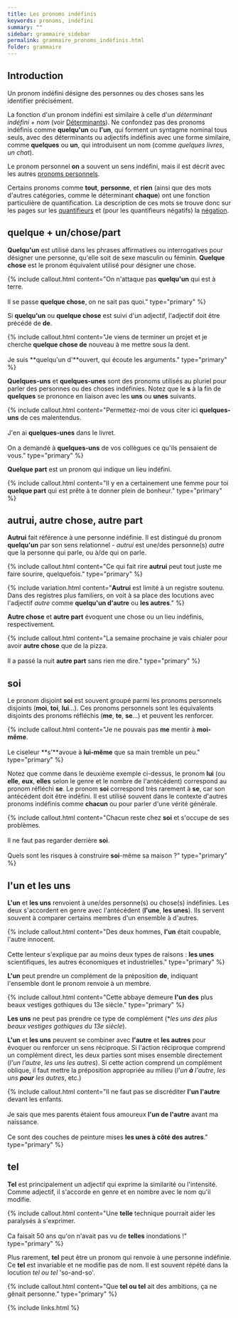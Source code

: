 ```yaml
---
title: Les pronoms indéfinis
keywords: pronoms, indéfini
summary: ""
sidebar: grammaire_sidebar
permalink: grammaire_pronoms_indéfinis.html
folder: grammaire
---
```



## Introduction

Un <a data-toggle="tooltip" data-original-title="{{site.data.glossary.pronom}}">pronom</a> indéfini désigne des personnes ou des choses sans les identifier précisément.

La fonction d'un pronom indéfini est similaire à celle d'un *déterminant indéfini + nom* (voir [Déterminants](/grammaire_déterminants.html)). Ne confondez pas des pronoms indéfinis comme **quelqu'un** ou **l'un**, qui forment un syntagme nominal tous seuls, avec des <a data-toggle="tooltip" data-original-title="{{site.data.glossary.determinant}}">déterminants</a> ou <a data-toggle="tooltip" data-original-title="{{site.data.glossary.adjectif}}">adjectifs</a> indéfinis avec une forme similaire, comme **quelques** ou **un**, qui introduisent un <a data-toggle="tooltip" data-original-title="{{site.data.glossary.nom}}">nom</a> (comme *quelques livres*, *un chat*).

Le pronom personnel **on** a souvent un sens indéfini, mais il est décrit avec les autres [pronoms personnels](/grammaire_pronoms_personnels.html).

Certains pronoms comme **tout**, **personne**, et **rien** (ainsi que des mots d'autres catégories, comme le déterminant **chaque**) ont une fonction particulière de <a data-toggle="tooltip" data-original-title="{{site.data.glossary.quantifieur}}">quantification</a>. La description de ces mots se trouve donc sur les pages sur les [quantifieurs](/grammaire_quantifieurs.html) et (pour les quantifieurs négatifs) la [négation](/grammaire_négation.html).

## quelque + un/chose/part

**Quelqu'un** est utilisé dans les phrases affirmatives ou interrogatives pour désigner une personne, qu'elle soit de sexe masculin ou féminin. **Quelque chose** est le pronom équivalent utilisé pour désigner une chose.

{% include callout.html content="On n'attaque pas **quelqu'un** qui est à terre.<br/><br/>Il se passe **quelque chose**, on ne sait pas quoi." type="primary" %}

Si **quelqu'un** ou **quelque chose** est suivi d'un adjectif, l'adjectif doit être précédé de **de**.

{% include callout.html content="Je viens de terminer un projet et je cherche **quelque chose de** nouveau à me mettre sous la dent.<br/><br/>Je suis **quelqu'un d'**ouvert, qui écoute les arguments." type="primary" %}

**Quelques-uns** et **quelques-unes** sont des pronoms utilisés au pluriel pour parler des personnes ou des choses indéfinies. Notez que le **s** à la fin de **quelques** se prononce en liaison avec les **uns** ou **unes** suivants.

{% include callout.html content="Permettez-moi de vous citer ici **quelques-uns** de ces malentendus.<br/><br/>J'en ai **quelques-unes** dans le livret.<br/><br/>On a demandé à **quelques-uns** de vos collègues ce qu'ils pensaient de vous." type="primary" %}

**Quelque part** est un pronom qui indique un lieu indéfini.

{% include callout.html content="Il y en a certainement une femme pour toi **quelque part** qui est prête à te donner plein de bonheur." type="primary" %}

## autrui, autre chose, autre part

**Autrui** fait référence à une personne indéfinie. Il est distingué du pronom **quelqu'un** par son sens relationnel - *autrui* est une/des personne(s) *autre* que la personne qui parle, ou à/de qui on parle.

{% include callout.html content="Ce qui fait rire **autrui** peut tout juste me faire sourire, quelquefois." type="primary" %}

{% include variation.html content="**Autrui** est limité à un registre soutenu. Dans des registres plus familiers, on voit à sa place des locutions avec l'adjectif *autre* comme **quelqu'un d'autre** ou **les autres**." %}

**Autre chose** et **autre part** évoquent une chose ou un lieu indéfinis, respectivement.

{% include callout.html content="La semaine prochaine je vais chialer pour avoir **autre chose** que de la pizza.<br/><br/>Il a passé la nuit **autre part** sans rien me dire." type="primary" %}

## soi

Le pronom disjoint **soi** est souvent groupé parmi les pronoms personnels disjoints (**moi**, **toi**, **lui**...). Ces pronoms personnels sont les équivalents disjoints des pronoms réfléchis (**me**, **te**, **se**...) et peuvent les renforcer.

{% include callout.html content="Je ne pouvais pas **me** mentir à **moi-même**.<br/><br/>Le ciseleur **s'**avoue à **lui-même** que sa main tremble un peu." type="primary" %}

Notez que comme dans le deuxième exemple ci-dessus, le pronom **lui** (ou **elle**, **eux**, **elles** selon le genre et le nombre de l'<a data-toggle="tooltip" data-original-title="{{site.data.glossary.antecedent}}">antécédent</a>) correspond au pronom réfléchi **se**. Le pronom **soi** correspond très rarement à **se**, car son antécédent doit être indéfini. Il est utilisé souvent dans le contexte d'autres pronoms indéfinis comme **chacun** ou pour parler d'une vérité générale.

{% include callout.html content="Chacun reste chez **soi** et s'occupe de ses problèmes.<br/><br/>Il ne faut pas regarder derrière **soi**.<br/><br/>Quels sont les risques à construire **soi**-même sa maison&nbsp;?" type="primary" %}

## l'un et les uns

**L'un** et **les uns** renvoient à une/des personne(s) ou chose(s) indéfinies. Les deux s'<a data-toggle="tooltip" data-original-title="{{site.data.glossary.accord}}">accordent</a> en genre avec l'antécédent (**l'une**, **les unes**). Ils servent souvent à comparer certains membres d'un ensemble à d'autres.

{% include callout.html content="Des deux hommes, **l'un** était coupable, l'autre innocent.<br/><br/>Cette lenteur s'explique par au moins deux types de raisons&nbsp;: **les unes** scientifiques, les autres économiques et industrielles." type="primary" %}

**L'un** peut prendre un <a data-toggle="tooltip" data-original-title="{{site.data.glossary.complement}}">complément</a> de la <a data-toggle="tooltip" data-original-title="{{site.data.glossary.preposition}}">préposition</a> **de**, indiquant l'ensemble dont le pronom renvoie à un membre.

{% include callout.html content="Cette abbaye demeure **l'un des** plus beaux vestiges gothiques du 13e siècle." type="primary" %}

**Les uns** ne peut pas prendre ce type de complément (**les uns des plus beaux vestiges gothiques du 13e siècle*).

**L'un** et **les uns** peuvent se combiner avec **l'autre** et **les autres** pour évoquer ou renforcer un sens réciproque. Si l'action réciproque comprend un <a data-toggle="tooltip" data-original-title="{{site.data.glossary.complement-direct}}">complément direct</a>, les deux parties sont mises ensemble directement (*l'un l'autre*, *les uns les autres*). Si cette action comprend un <a data-toggle="tooltip" data-original-title="{{site.data.glossary.complement-oblique}}">complément oblique</a>, il faut mettre la préposition appropriée au milieu (*l'un **à** l'autre*, *les uns **pour** les autres*, etc.)

{% include callout.html content="Il ne faut pas se discréditer **l'un l'autre** devant les enfants.<br/><br/>Je sais que mes parents étaient fous amoureux **l'un de l'autre** avant ma naissance.<br/><br/>Ce sont des couches de peinture mises **les unes à côté des autres**." type="primary" %}

## tel

**Tel** est principalement un adjectif qui exprime la similarité ou l'intensité. Comme adjectif, il s'accorde en genre et en nombre avec le nom qu'il modifie.

{% include callout.html content="Une **telle** technique pourrait aider les paralysés à s'exprimer.<br/><br/>Ca faisait 50 ans qu'on n'avait pas vu de **telles** inondations&nbsp;!" type="primary" %}

Plus rarement, **tel** peut être un pronom qui renvoie à une personne indéfinie. Ce **tel** est invariable et ne modifie pas de nom. Il est souvent répété dans la locution *tel ou tel* 'so-and-so'.

{% include callout.html content="Que **tel ou tel** ait des ambitions, ça ne gênait personne." type="primary" %}

{% include links.html %}
